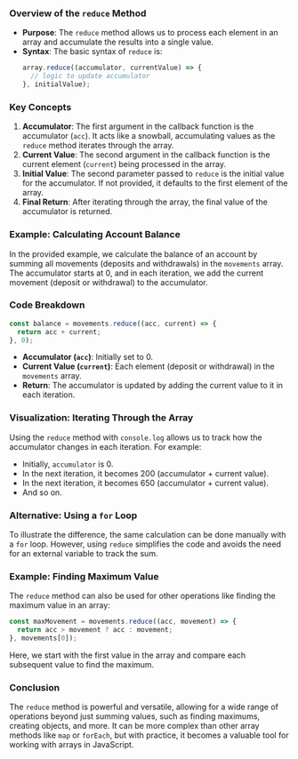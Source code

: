 ### Overview of the `reduce` Method

- **Purpose**: The `reduce` method allows us to process each element in an array and accumulate the results into a single value.
- **Syntax**: The basic syntax of `reduce` is:
  ```javascript
  array.reduce((accumulator, currentValue) => {
    // logic to update accumulator
  }, initialValue);
  ```

### Key Concepts

1. **Accumulator**: The first argument in the callback function is the accumulator (`acc`). It acts like a snowball, accumulating values as the `reduce` method iterates through the array.
2. **Current Value**: The second argument in the callback function is the current element (`current`) being processed in the array.
3. **Initial Value**: The second parameter passed to `reduce` is the initial value for the accumulator. If not provided, it defaults to the first element of the array.
4. **Final Return**: After iterating through the array, the final value of the accumulator is returned.

### Example: Calculating Account Balance

In the provided example, we calculate the balance of an account by summing all movements (deposits and withdrawals) in the `movements` array. The accumulator starts at 0, and in each iteration, we add the current movement (deposit or withdrawal) to the accumulator.

### Code Breakdown

```javascript
const balance = movements.reduce((acc, current) => {
  return acc + current;
}, 0);
```

- **Accumulator (`acc`)**: Initially set to 0.
- **Current Value (`current`)**: Each element (deposit or withdrawal) in the `movements` array.
- **Return**: The accumulator is updated by adding the current value to it in each iteration.

### Visualization: Iterating Through the Array

Using the `reduce` method with `console.log` allows us to track how the accumulator changes in each iteration. For example:

- Initially, `accumulator` is 0.
- In the next iteration, it becomes 200 (accumulator + current value).
- In the next iteration, it becomes 650 (accumulator + current value).
- And so on.

### Alternative: Using a `for` Loop

To illustrate the difference, the same calculation can be done manually with a `for` loop. However, using `reduce` simplifies the code and avoids the need for an external variable to track the sum.

### Example: Finding Maximum Value

The `reduce` method can also be used for other operations like finding the maximum value in an array:

```javascript
const maxMovement = movements.reduce((acc, movement) => {
  return acc > movement ? acc : movement;
}, movements[0]);
```

Here, we start with the first value in the array and compare each subsequent value to find the maximum.

### Conclusion

The `reduce` method is powerful and versatile, allowing for a wide range of operations beyond just summing values, such as finding maximums, creating objects, and more. It can be more complex than other array methods like `map` or `forEach`, but with practice, it becomes a valuable tool for working with arrays in JavaScript.
